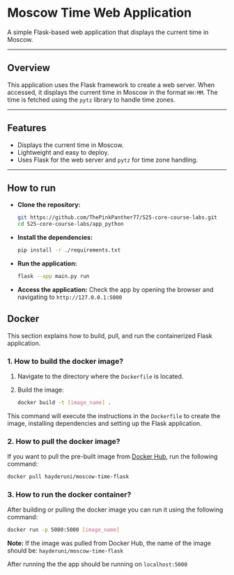 # Moscow Time Web Application

A simple Flask-based web application that displays the current time in Moscow.

---

## Overview

This application uses the Flask framework to create a web server. When accessed, it displays the current time in Moscow in the format `HH:MM`. The time is fetched using the `pytz` library to handle time zones.

---

## Features

- Displays the current time in Moscow.
- Lightweight and easy to deploy.
- Uses Flask for the web server and `pytz` for time zone handling.

---

## How to run

- **Clone the repository:**

    ```bash
    git https://github.com/ThePinkPanther77/S25-core-course-labs.git
    cd S25-core-course-labs/app_python
    ```

- **Install the dependencies:**

    ```bash
    pip install -r ./requirements.txt
    ```

- **Run the application:**

    ```bash
    flask --app main.py run
    ```

- **Access the application:** Check the app by opening the browser and navigating to `http://127.0.0.1:5000`

## Docker

This section explains how to build, pull, and run the containerized Flask application.

### 1. How to build the docker image?

1. Navigate to the directory where the `Dockerfile` is located.
2. Build the image:

    ```bash
    docker build -t [image_name] .
    ```

This command will execute the instructions in the `Dockerfile` to create the image, installing dependencies and setting up the Flask application.

### 2. How to pull the docker image?

If you want to pull the pre-built image from [Docker Hub](https://hub.docker.com/r/hayderuni/moscow-time-flask), run the following command:

```bash
docker pull hayderuni/moscow-time-flask
```

### 3. How to run the docker container?

After building or pulling the docker image you can run it using the following command:

```bash
docker run -p 5000:5000 [image_name]
```

**Note:** If the image was pulled from Docker Hub, the name of the image should be: `hayderuni/moscow-time-flask`

After running the the app should be running on `localhost:5000`
